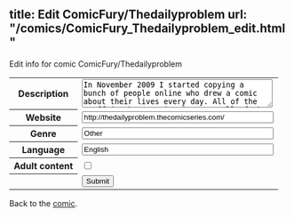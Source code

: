 title: Edit ComicFury/Thedailyproblem
url: "/comics/ComicFury_Thedailyproblem_edit.html"
---
Edit info for comic ComicFury/Thedailyproblem

<form name="comic" action="http://gaepostmail.appspot.com/comic/" method="post">
<table class="comicinfo">
<tr>
<th>Description</th><td><textarea name="description" cols="40" rows="3">In November 2009 I started copying a bunch of people online who drew a comic about their lives every day. All of the stuff in these comics is true, all of the people are real, and some of it is even kind of interesting.</textarea></td>
</tr>
<tr>
<th>Website</th><td><input type="text" name="url" value="http://thedailyproblem.thecomicseries.com/" size="40"/></td>
</tr>
<tr>
<th>Genre</th><td><input type="text" name="genre" value="Other" size="40"/></td>
</tr>
<tr>
<th>Language</th><td><input type="text" name="language" value="English" size="40"/></td>
</tr>
<tr>
<th>Adult content</th><td><input type="checkbox" name="adult" value="adult" /></td>
</tr>
<tr>
<th></th><td>
<input type="hidden" name="comic" value="ComicFury_Thedailyproblem" />
<input type="submit" name="submit" value="Submit" />
</td>
</tr>
</table>
</form>

Back to the [comic](ComicFury_Thedailyproblem.html).
